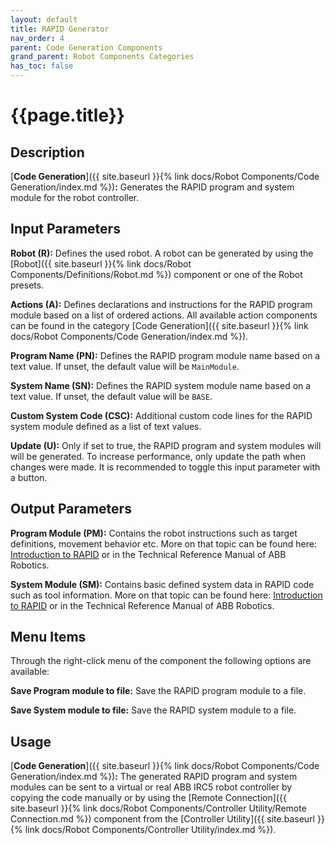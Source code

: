 ```yaml
---
layout: default
title: RAPID Generator
nav_order: 4
parent: Code Generation Components
grand_parent: Robot Components Categories
has_toc: false
---
```


# **{{page.title}}**

## **Description**

[**Code Generation**]({{ site.baseurl }}{% link docs/Robot Components/Code Generation/index.md %})**:** Generates the RAPID program and system module for the robot controller.

## **Input Parameters**

**Robot (R):** Defines the used robot. A robot can be generated by using the [Robot]({{ site.baseurl }}{% link docs/Robot Components/Definitions/Robot.md %}) component or one of the Robot presets. 

**Actions (A):** Defines declarations and instructions for the RAPID program module based on a list of ordered actions. All available action components can be found in the category [Code Generation]({{ site.baseurl }}{% link docs/Robot Components/Code Generation/index.md %}).

**Program Name (PN):** Defines the RAPID program module name based on a text value. If unset, the default value will be `MainModule`.

**System Name (SN):** Defines the RAPID system module name based on a text value. If unset, the default value will be `BASE`.

**Custom System Code (CSC):** Additional custom code lines for the RAPID system module defined as a list of text values. 

**Update (U):** Only if set to true, the RAPID program and system modules will will be generated. To increase performance, only update the path when changes were made. It is recommended to toggle this input parameter with a button.  

## **Output Parameters**

**Program Module (PM):** Contains the robot instructions such as target definitions, movement behavior etc. More on that topic can be found here: [Introduction to RAPID]({http://dl.icdst.org/pdfs/files3/db9fddeb58803077290aa2538c54333d.pdf}) or in the Technical Reference Manual of ABB Robotics.

**System Module (SM):** Contains basic defined system data in RAPID code such as tool information. More on that topic can be found here: [Introduction to RAPID]({http://dl.icdst.org/pdfs/files3/db9fddeb58803077290aa2538c54333d.pdf}) or in the Technical Reference Manual of ABB Robotics.

## **Menu Items**

Through the right-click menu of the component the following options are available:

**Save Program module to file:** Save the RAPID program module to a file.

**Save System module to file:** Save the RAPID system module to a file.

## **Usage**

[**Code Generation**]({{ site.baseurl }}{% link docs/Robot Components/Code Generation/index.md %})**:** The generated RAPID program and system modules can be sent to a virtual or real ABB IRC5 robot controller by copying the code manually or by using the [Remote Connection]({{ site.baseurl }}{% link docs/Robot Components/Controller Utility/Remote Connection.md %}) component from the [Controller Utility]({{ site.baseurl }}{% link docs/Robot Components/Controller Utility/index.md %}).